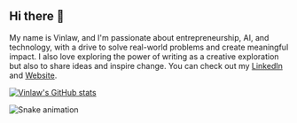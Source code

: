 ## Hi there 👋

My name is Vinlaw, and I'm passionate about entrepreneurship, AI, and technology, with a drive to solve real-world problems and create meaningful impact. I also love exploring the power of writing as a creative exploration but also to share ideas and inspire change. You can check out my [LinkedIn](www.linkedin.com/in/vinlaw-mudehwe) and [Website](www.vinlawmudehwe.com). 


[![Vinlaw's GitHub stats](https://github-readme-stats.vercel.app/api?username=Vinlaw3661)](https://github.com/anuraghazra/github-readme-stats)



![Snake animation](https://raw.githubusercontent.com/{Vinlaw3661}/{Vinlaw3661}/output/github-contribution-grid-snake-dark.svg)
